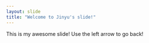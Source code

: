 ```yaml
---
layout: slide
title: "Welcome to Jinyu's slide!"
---
```

This is my awesome slide!
Use the left arrow to go back!
